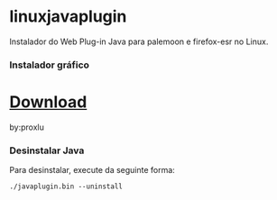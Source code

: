 # linuxjavaplugin
Instalador do Web Plug-in Java para palemoon e firefox-esr no Linux.

### Instalador gráfico 
# [Download](https://github.com/proxlu/linuxjavaplugin/raw/main/javaplugin.bin)
by:proxlu

### Desinstalar Java
Para desinstalar, execute da seguinte forma:
```
./javaplugin.bin --uninstall
```

